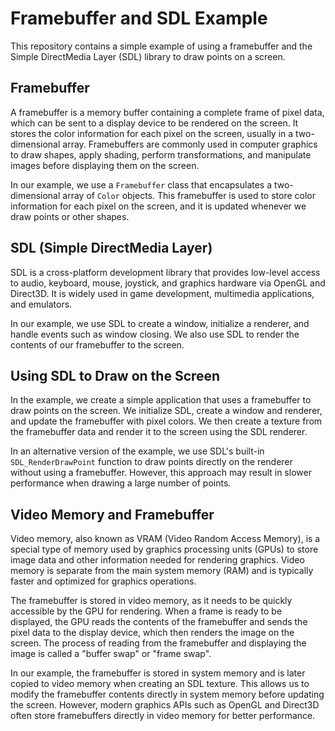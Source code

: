 # Framebuffer and SDL Example

This repository contains a simple example of using a framebuffer and the Simple DirectMedia Layer (SDL) library to draw points on a screen.

## Framebuffer

A framebuffer is a memory buffer containing a complete frame of pixel data, which can be sent to a display device to be rendered on the screen. It stores the color information for each pixel on the screen, usually in a two-dimensional array. Framebuffers are commonly used in computer graphics to draw shapes, apply shading, perform transformations, and manipulate images before displaying them on the screen.

In our example, we use a `Framebuffer` class that encapsulates a two-dimensional array of `Color` objects. This framebuffer is used to store color information for each pixel on the screen, and it is updated whenever we draw points or other shapes.

## SDL (Simple DirectMedia Layer)

SDL is a cross-platform development library that provides low-level access to audio, keyboard, mouse, joystick, and graphics hardware via OpenGL and Direct3D. It is widely used in game development, multimedia applications, and emulators.

In our example, we use SDL to create a window, initialize a renderer, and handle events such as window closing. We also use SDL to render the contents of our framebuffer to the screen.

## Using SDL to Draw on the Screen

In the example, we create a simple application that uses a framebuffer to draw points on the screen. We initialize SDL, create a window and renderer, and update the framebuffer with pixel colors. We then create a texture from the framebuffer data and render it to the screen using the SDL renderer.

In an alternative version of the example, we use SDL's built-in `SDL_RenderDrawPoint` function to draw points directly on the renderer without using a framebuffer. However, this approach may result in slower performance when drawing a large number of points.

## Video Memory and Framebuffer

Video memory, also known as VRAM (Video Random Access Memory), is a special type of memory used by graphics processing units (GPUs) to store image data and other information needed for rendering graphics. Video memory is separate from the main system memory (RAM) and is typically faster and optimized for graphics operations.

The framebuffer is stored in video memory, as it needs to be quickly accessible by the GPU for rendering. When a frame is ready to be displayed, the GPU reads the contents of the framebuffer and sends the pixel data to the display device, which then renders the image on the screen. The process of reading from the framebuffer and displaying the image is called a "buffer swap" or "frame swap".

In our example, the framebuffer is stored in system memory and is later copied to video memory when creating an SDL texture. This allows us to modify the framebuffer contents directly in system memory before updating the screen. However, modern graphics APIs such as OpenGL and Direct3D often store framebuffers directly in video memory for better performance.